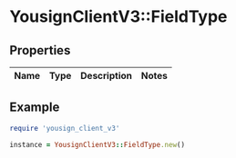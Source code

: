 # YousignClientV3::FieldType

## Properties

| Name | Type | Description | Notes |
| ---- | ---- | ----------- | ----- |

## Example

```ruby
require 'yousign_client_v3'

instance = YousignClientV3::FieldType.new()
```

